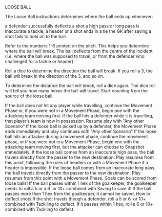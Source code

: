 LOOSE BALL

The Loose Ball instructions determines where the ball ends up whenever:

a defender successfully deflects a shot
a high pass or long pass is inaccurate
a tackle, a header or a shot ends in a tie
the GK after saving a shot fails to hold on to the ball.

Refer to the numbers 1-6 printed on the pitch. This helps you determine where the ball will break. The ball deflects from the centre of the incident (i.e. where the ball was supposed to travel, or from the defender who challenged for a tackle or header)




Roll a dice to determine the direction the ball will break. If you roll a 3, the ball will break in the direction of the 3, and so on.

To determine the distance the ball will break, roll a dice again. The dice roll will tell you how many hexes the ball will travel. Start counting from the source of the loose ball.

If the ball does not hit any player while travelling, continue the Movement Phase or, if you were not in a Movement Phase, begin one with the attacking team moving first.
If the ball hits a defender while it is travelling, that player’s team is now in possession. Resume play with "Any other Scenario"
If the loose ball is picked up by a defender, the Movement Phase ends immediately and play continues with "Any other Scenario"
If the loose ball hits an attacker during a movement phase, continue the movement phase, or if you were not in a Movement Phase, begin one with the attacking team moving first, but the attacker can choose to Snapshot immediately.
If the loose ball comes from an inaccurate high pass, the ball travels directly from the passer to the new destination. Play resumes from this point, following the rules of headers or with a Movement Phase if a header is impossible.
If the loose ball comes from an inaccurate long pass, the ball travels directly from the passer to the new destination. Play resumes from this point with a Movement Phase.
Goals can be scored from loose balls! If the ball passes within 1 hex of the goalkeeper, the goalkeeper needs to roll a 5 or a 6  or 10+ combined with Saving to save it! If the ball passes more than 1 hex from the goalkeeper, it cannot be saved.
How to deflect shots:If the shot travels though a defender, roll a 5 or 6  or 10+ combined with Tacklling to deflect.
If it passes within 1 hex, roll a 6 or 10+ combined with Tackling to deflect.